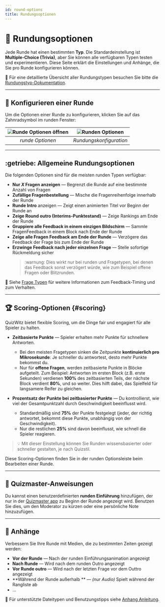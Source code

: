 ```yaml
---
id: round-options
title: Rundungsoptionen
---
```


# 🔄 Rundungsoptionen

Jede Runde hat einen bestimmten **Typ**. Die Standardeinstellung ist **Multiple-Choice (Trivia)**, aber Sie können alle verfügbaren Typen testen und experimentieren. Diese Seite erklärt die Einstellungen und Anhänge, die Sie pro Runde konfigurieren können.

📘 Für eine detaillierte Übersicht aller Rundungstypen besuchen Sie bitte die [Rundungstyp-Dokumentation](../round-types/000-round-types.md).

---

## 🔧 Konfigurieren einer Runde

Um die Optionen einer Runde zu konfigurieren, klicken Sie auf das Zahnradsymbol im runden Fenster:

| ![Runde Optionen öffnen](/images/open-round-options.png) | ![Runden Optionen](/images/round-options.png) |
| :------------------------------------------------------: | :-------------------------------------------: |
|                     _runde Optionen_                     |            _Rundungskonfiguration_            |

---

## :getriebe: Allgemeine Rundungsoptionen

Die folgenden Optionen sind für die meisten runden Typen verfügbar:

- **Nur _X_ Fragen anzeigen** — Begrenzt die Runde auf eine bestimmte Anzahl von Fragen
- **Zufällige Fragenbestellung** — Mische die Fragenreihenfolge innerhalb der Runde
- **Runde Intro** anzeigen — Zeigt einen animierten Titel vor Beginn der Runde an
- **Zeige Round outro (Interims-Punktestand)** — Zeige Rankings am Ende der Runde
- **Gruppiere alle Feedback in einem einzigen Bildschirm** — Sammle FragenFeedback in einem Block nach Ende der Runde
- **Zeige alle Fragen Feedback am Ende der Runde** — Verzögere das Feedback der Frage bis zum Ende der Runde
- **Erzwinge Feedback nach jeder einzelnen Frage** — Stelle sofortige Rückmeldung sicher
  > :warnung: Dies wirkt nur bei runden und Fragetypen, bei denen das Feedback sonst verzögert würde, wie zum Beispiel offene Fragen oder Blitzrunden.

📘 Siehe [Frage Typen](../question-types/000-question-types.md) für weitere Informationen zum Feedback-Timing und zum Verhalten.

---

## 🏆 Scoring-Optionen {#scoring}

QuizWitz bietet flexible Scoring, um die Dinge fair und engagiert für alle Spieler zu halten.

- **Zeitbasierte Punkte** — Spieler erhalten mehr Punkte für schnellere Antworten.
  - Bei den meisten Fragetypen sinken die Zeitpunkte **kontinuierlich pro Mikrosekunde**: Je schneller du antwortest, desto mehr Punkte bekommst du.
  - Nur für **offene Fragen**, werden zeitbasierte Punkte in Blöcke aufgeteilt. Zum Beispiel: Antworten im ersten Block (z.B. erste Sekunden) verdienen **100%** des zeitbasierten Teils, der nächste Block verdient **80%**, und so weiter. Dies hilft dabei, das Spielfeld für langsamere Reifer zu gleichen.

- **Prozentsatz der Punkte bei zeitbasierter Punkte** — Du kontrollierst, wie viel der Gesamtpunktzahl durch Geschwindigkeit beeinflusst wird.
  - Standardmäßig sind **75%** der Punkte festgelegt (jeder, der richtig antwortet, bekommt diese Punkte, unabhängig von der Geschwindigkeit).
  - Nur die restlichen **25%** sind davon beeinflusst, wie schnell die Spieler reagieren.

> 💡 Mit dieser Einstellung können Sie Runden wissensbasierter oder schneller gestalten, je nach Quizstil.

Diese Scoring-Optionen finden Sie in der runden Optionsleiste beim Bearbeiten einer Runde.

---

## 📜 Quizmaster-Anweisungen

Du kannst einen benutzerdefinierten **runden Einführung** hinzufügen, der nur in der [Quizmaster app](../quizmaster/001-introduction.md) zu Beginn der Runde angezeigt wird. Benutzen Sie dies, um den Moderator zu kürzen oder eine persönliche Note hinzuzufügen.

---

## 📎 Anhänge

Verbessern Sie Ihre Runde mit Medien, die zu bestimmten Zeiten gezeigt werden:

- **Vor der Runde** — Nach der runden Einführungsanimation angezeigt
- **Nach Runde** — Wird nach dem runden Outro angezeigt
- **Vor Runde outro** — Wird nach der letzten Frage vor dem Outtro angezeigt
- \*\*Während der Runde außerhalb \*\* — _(nur Audio)_ Spielt während der Rangliste ab
- ...

📘 Für unterstützte Dateitypen und Benutzungstipps siehe [Anhang Anleitung](../editor/006-attachments.md).
